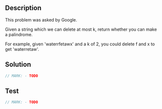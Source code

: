 ## Description

This problem was asked by Google.

Given a string which we can delete at most k, return whether you can make a palindrome.

For example, given 'waterrfetawx' and a k of 2, you could delete f and x to get 'waterretaw'.

## Solution

```swift
// MARK: - TODO
```

## Test

```swift
// MARK: - TODO
```